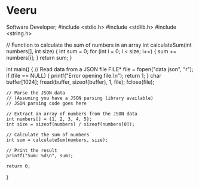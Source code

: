 # Veeru
Software Developer;
#include <stdio.h>
#include <stdlib.h>
#include <string.h>

// Function to calculate the sum of numbers in an array
int calculateSum(int numbers[], int size) {
    int sum = 0;
    for (int i = 0; i < size; i++) {
        sum += numbers[i];
    }
    return sum;
}

int main() {
    // Read data from a JSON file
    FILE* file = fopen("data.json", "r");
    if (file == NULL) {
        printf("Error opening file.\n");
        return 1;
    }
    char buffer[1024];
    fread(buffer, sizeof(buffer), 1, file);
    fclose(file);

    // Parse the JSON data
    // (Assuming you have a JSON parsing library available)
    // JSON parsing code goes here

    // Extract an array of numbers from the JSON data
    int numbers[] = {1, 2, 3, 4, 5};
    int size = sizeof(numbers) / sizeof(numbers[0]);

    // Calculate the sum of numbers
    int sum = calculateSum(numbers, size);

    // Print the result
    printf("Sum: %d\n", sum);

    return 0;
}


